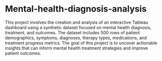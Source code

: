 # Mental-health-diagnosis-analysis
This project involves the creation and analysis of an interactive Tableau dashboard using a synthetic dataset focused on mental health diagnosis, treatment, and outcomes. The dataset includes 500 rows of patient demographics, symptoms, diagnoses, therapy types, medications, and treatment progress metrics. The goal of this project is to uncover actionable insights that can inform mental health treatment strategies and improve patient outcomes.


